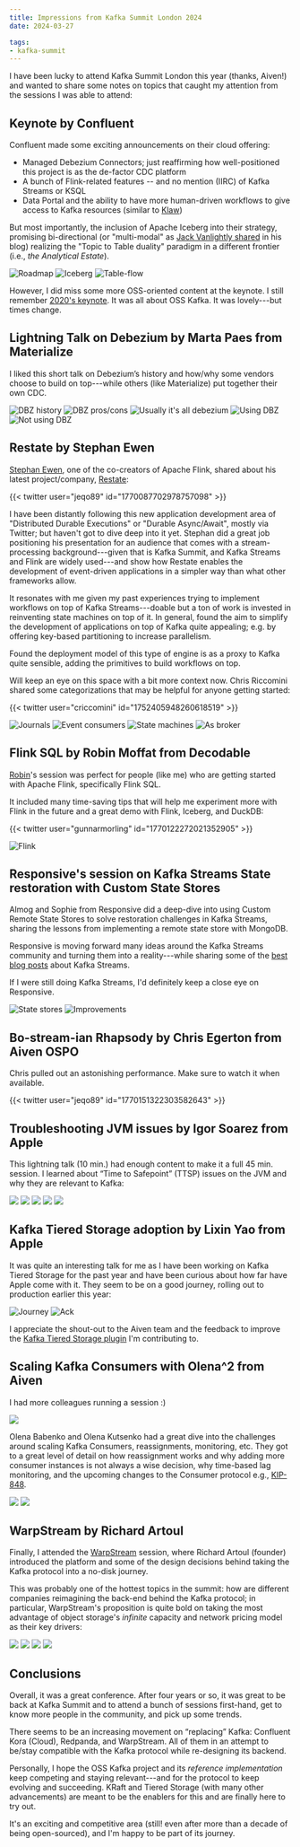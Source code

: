 ```yaml
---
title: Impressions from Kafka Summit London 2024
date: 2024-03-27

tags:
- kafka-summit
---
```


I have been lucky to attend Kafka Summit London this year (thanks, Aiven!) 
and wanted to share some notes on topics that caught my attention from the sessions I was able to attend:

<!--more-->

## Keynote by Confluent

Confluent made some exciting announcements on their cloud offering:

- Managed Debezium Connectors; just reaffirming how well-positioned this project is as the de-factor CDC platform
- A bunch of Flink-related features -- and no mention (IIRC) of Kafka Streams or KSQL
- Data Portal and the ability to have more human-driven workflows to give access to Kafka resources (similar to [Klaw](https://www.klaw-project.io/))

But most importantly, the inclusion of Apache Iceberg into their strategy, 
promising bi-directional (or "multi-modal" as [Jack Vanlightly shared](https://jack-vanlightly.com/blog/2024/3/19/tableflow-the-stream-table-kafka-iceberg-duality) in his blog) 
realizing the "Topic to Table duality" paradigm in a different frontier (i.e., _the Analytical Estate_). 

![Roadmap](keynote-1.jpg)
![Iceberg](keynote-2.jpg)
![Table-flow](keynote-3.jpg)

However, I did miss some more OSS-oriented content at the keynote.
I still remember [2020's keynote](https://www.youtube.com/watch?v=lChAV7ibjHw). It was all about OSS Kafka. It was lovely---but times change.

## Lightning Talk on Debezium by Marta Paes from Materialize

I liked this short talk on Debezium’s history and how/why some vendors choose to build on top---while others (like Materialize) put together their own CDC.

![DBZ history](dbz-1.jpg)
![DBZ pros/cons](dbz-2.jpg)
![Usually it's all debezium](dbz-3.jpg)
![Using DBZ](dbz-4.jpg)
![Not using DBZ](dbz-5.jpg)

## Restate by Stephan Ewen

[Stephan Ewen](https://twitter.com/StephanEwen), one of the co-creators of Apache Flink, 
shared about his latest project/company, [Restate](https://twitter.com/restatedev):

{{< twitter user="jeqo89" id="1770087702978757098" >}}

I have been distantly following this new application development area of "Distributed Durable Executions" or "Durable Async/Await", mostly via Twitter; but haven't got to dive deep into it yet.
Stephan did a great job positioning his presentation for an audience that comes with a 
stream-processing background---given that is Kafka Summit, and Kafka Streams and Flink are widely used---and show how Restate enables the development of event-driven applications in a simpler way than what other frameworks allow.

It resonates with me given my past experiences trying to implement workflows on top of 
Kafka Streams---doable but a ton of work is invested in reinventing state machines on top of it. 
In general, found the aim to simplify the development of applications on top of Kafka quite appealing; e.g. by offering key-based partitioning to increase parallelism.

Found the deployment model of this type of engine is as a proxy to Kafka quite sensible, adding the primitives to build workflows on top.

Will keep an eye on this space with a bit more context now. 
Chris Riccomini shared some categorizations that may be helpful for anyone getting started: 

{{< twitter user="criccomini" id="1752405948260618519" >}}

![Journals](restate-1.jpg)
![Event consumers](restate-2.jpg)
![State machines](restate-3.jpg)
![As broker](restate-4.jpg)

## Flink SQL by Robin Moffat from Decodable

[Robin](https://twitter.com/rmoff/)'s session was perfect for people (like me) who are getting started with Apache Flink, specifically Flink SQL.

It included many time-saving tips that will help me experiment more with Flink in the future and a great demo with Flink, Iceberg, and DuckDB:

{{< twitter user="gunnarmorling" id="1770122272021352905" >}}

![Flink](flink-1.jpg)

## Responsive's session on Kafka Streams State restoration with Custom State Stores

Almog and Sophie from Responsive did a deep-dive into using Custom Remote State Stores to solve restoration challenges in Kafka Streams, sharing the lessons from implementing a remote state store with MongoDB.

Responsive is moving forward many ideas around the Kafka Streams community and turning them into a reality---while sharing some of the [best blog posts](https://www.responsive.dev/blog) about Kafka Streams.

If I were still doing Kafka Streams, I'd definitely keep a close eye on Responsive.

![State stores](responsive-1.jpg)
![Improvements](responsive-2.jpg)

## Bo-stream-ian Rhapsody by Chris Egerton from Aiven OSPO

Chris pulled out an astonishing performance. Make sure to watch it when available.

{{< twitter user="jeqo89" id="1770151322303582643" >}}

## Troubleshooting JVM issues by Igor Soarez from Apple

This lightning talk (10 min.) had enough content to make it a full 45 min. session.
I learned about “Time to Safepoint” (TTSP) issues on the JVM and why they are relevant to Kafka:

![](jvm-1.jpg)
![](jvm-2.jpg)
![](jvm-3.jpg)
![](jvm-4.jpg)
![](jvm-5.jpg)

## Kafka Tiered Storage adoption by Lixin Yao from Apple

It was quite an interesting talk for me as I have been working on Kafka Tiered Storage for the past year and have been curious about how far have Apple come with it.
They seem to be on a good journey, rolling out to production earlier this year:

![Journey](ts-1.jpg)
![Ack](ts-2.jpg)

I appreciate the shout-out to the Aiven team and the feedback to improve
the [Kafka Tiered Storage plugin](https://github.com/Aiven-Open/tiered-storage-for-apache-kafka) I'm contributing to.

## Scaling Kafka Consumers with Olena^2 from Aiven

I had more colleagues running a session :)

![](consumers-1.jpg)

Olena Babenko and Olena Kutsenko had a great dive into the challenges around scaling Kafka Consumers, reassignments, monitoring, etc. 
They got to a great level of detail on how reassignment works and why adding more consumer instances is not always a wise decision, 
why time-based lag monitoring, 
and the upcoming changes to the Consumer protocol
e.g., [KIP-848](https://cwiki.apache.org/confluence/display/KAFKA/KIP-848%3A+The+Next+Generation+of+the+Consumer+Rebalance+Protocol).

![](consumers-2.jpg)
![](consumers-3.jpg)

## WarpStream by Richard Artoul

Finally, I attended the [WarpStream](https://www.warpstream.com/) session, where Richard Artoul (founder) 
introduced the platform and some of the design decisions behind taking the Kafka protocol into a no-disk journey.

This was probably one of the hottest topics in the summit: how are different companies reimagining the back-end behind the Kafka protocol; 
in particular, WarpStream's proposition is quite bold on taking the most advantage of object storage's _infinite_ capacity and network pricing model as their key drivers:

![](warpstream-1.jpg)
![](warpstream-2.jpg)
![](warpstream-3.jpg)
![](warpstream-4.jpg)

## Conclusions

Overall, it was a great conference. After four years or so, it was great to be back at Kafka Summit and to attend a bunch of sessions first-hand, get to know more people in the community, and pick up some trends.

There seems to be an increasing movement on “replacing” Kafka: Confluent Kora (Cloud), Redpanda, and WarpStream. 
All of them in an attempt to be/stay compatible with the Kafka protocol while re-designing its backend.

Personally, I hope the OSS Kafka project and its _reference implementation_ keep competing and staying relevant---and for the protocol to keep evolving and succeeding.
KRaft and Tiered Storage (with many other advancements) are meant to be the enablers for this and are finally here to try out. 

It's an exciting and competitive area (still! even after more than a decade of being open-sourced), and I'm happy to be part of its journey.

